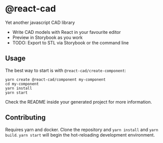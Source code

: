 # @react-cad

Yet another javascript CAD library

* Write CAD models with React in your favourite editor
* Preview in Storybook as you work
* TODO: Export to STL via Storybook or the command line

## Usage

The best way to start is with `@react-cad/create-component`:

```
yarn create @react-cad/component my-component
cd my-component
yarn install
yarn start
```

Check the README inside your generated project for more information.

## Contributing

Requires yarn and docker. Clone the repository and `yarn install` and `yarn build`. `yarn start` will begin the hot-reloading development environment.
